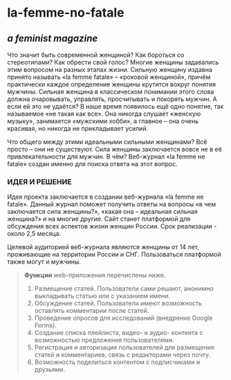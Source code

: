 # la-femme-no-fatale
## *a feminist magazine*

Что значит быть современной женщиной? Как бороться со стереотипами? Как обрести свой голос? Многие женщины задавались этим вопросом на разных этапах жизни. Сильную женщину издавна принято называть «la femme fatale» – «роковой женщиной», причём практически каждое определение женщины крутится вокруг понятия мужчины. Сильная женщина в классическом понимании этого слова должна очаровывать, управлять, просчитывать и покорять мужчин. А если ей это не удаётся? В наше время появилось ещё одно понятие, так называемое «не такая как все». Она никогда слушает «женскую музыку», занимается «мужскими хобби», а главное – она очень красивая, но никогда не прикладывает усилий.

Что общего между этими идеальными сильными женщинами? Всё просто – они не существуют. Сила женщины заключается вовсе не в её привлекательности для мужчин. В чём? Веб-журнал «la femme не fatale» создан именно для поиска ответа на этот вопрос.

### ИДЕЯ И РЕШЕНИЕ
Идея проекта заключается в создании веб-журнала «la femme не fatale». Данный журнал поможет получить ответы на вопросы «в чем заключается сила женщины?», «какая она – идеальная сильная женщина?» и на многие другие. Сайт станет платформой для обсуждения всех аспектов жизни женщин России. Срок реализации - около 2,5 месяца.

Целевой аудиторией веб-журнала являются женщины от 14 лет, проживающие на территории России и СНГ. Пользоваться платформой также могут и мужчины.

> **Функции** web-приложения перечислены ниже.
> 
> 1.	Размещение статей. Пользователи сами решают, анонимно выкладывать статью или с указанием имени. 
> 2.	Обсуждение статей. Пользователи имеют возможность оставлять комментарии после статей.
> 3.	Проведение опросов для исследований (внедрение Google Forms).
> 4.	Создание списка плейлиста, видео- и аудио- контента с возможностью предложения пользователями.
> 5.	Регистрация и авторизация пользователей для размещения статей и комментариев, связь с редакторами через почту.
> 6.	Возможность поделиться контентом с подписчиками и друзьями.
